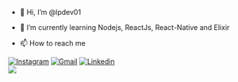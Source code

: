 - 👋 Hi, I’m @lpdev01
- 🌱 I’m currently learning Nodejs, ReactJs, React-Native and Elixir

- 📫 How to reach me 
<span>
  <a href="https://www.instagram.com/lpbborges93" target="_blank"><img src="https://img.shields.io/badge/-Instagram-E4405F?style=flat&logo=instagram&logoColor=white" alt="Instagram" /></a>
  <a href="mailto: luizpaulobborges@gmail.com"><img src="https://img.shields.io/badge/Gmail-red?style=flat&logo=Gmail&logoColor=white" alt="Gmail" /></a>
  <a href="https://www.linkedin.com/in/luizpaulobborges/" target="_blank"><img src="https://img.shields.io/badge/LinkedIn-blue?style=flat&logo=linkedin&labelColor=blue" alt="Linkedin" /></a>
</span>

<br />

<a href="https://github.com/lpbborges/">
  <img align="center" src="https://github-readme-stats.vercel.app/api/top-langs/?username=lpdev01&layout=compact&langs_count=6&theme=dark" />
</a>
